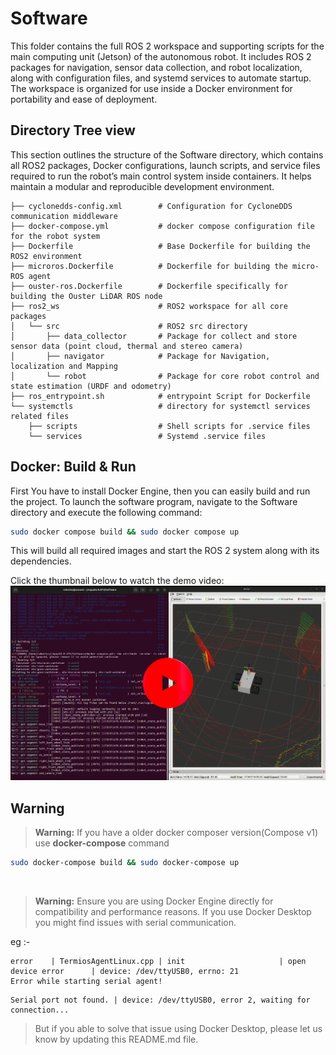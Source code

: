 # Software
This folder contains the full ROS 2 workspace and supporting scripts for the main computing unit (Jetson) of the autonomous robot. It includes ROS 2 packages for navigation, sensor data collection, and robot localization, along with configuration files, and systemd services to automate startup. The workspace is organized for use inside a Docker environment for portability and ease of deployment.

## Directory Tree view
This section outlines the structure of the Software directory, which contains all ROS2 packages, Docker configurations, launch scripts, and service files required to run the robot’s main control system inside containers. It helps maintain a modular and reproducible development environment.

```
├── cyclonedds-config.xml        # Configuration for CycloneDDS communication middleware
├── docker-compose.yml           # docker compose configuration file for the robot system
├── Dockerfile                   # Base Dockerfile for building the ROS2 environment
├── microros.Dockerfile          # Dockerfile for building the micro-ROS agent
├── ouster-ros.Dockerfile        # Dockerfile specifically for building the Ouster LiDAR ROS node
├── ros2_ws                      # ROS2 workspace for all core packages
│   └── src                      # ROS2 src directory
│       ├── data_collector       # Package for collect and store sensor data (point cloud, thermal and stereo camera)
│       ├── navigator            # Package for Navigation, localization and Mapping
│       └── robot                # Package for core robot control and state estimation (URDF and odometry)
├── ros_entrypoint.sh            # entrypoint Script for Dockerfile
└── systemctls                   # directory for systemctl services related files
    ├── scripts                  # Shell scripts for .service files
    └── services                 # Systemd .service files
```

## Docker: Build & Run
First You have to install Docker Engine, then you can easily build and run the project. To launch the software program, navigate to the Software directory and execute the following command:

```bash
sudo docker compose build && sudo docker compose up
```
This will build all required images and start the ROS 2 system along with its dependencies.

Click the thumbnail below to watch the demo video:
[![Watch the video](../Documents/readme_resource/video_thumbnail2.png)](https://youtu.be/bKZ6i2iMwEY?si=wWfmDxZEH7T19WWM)


## Warning

> **Warning:**
> If you have a older docker composer version(Compose v1) use **docker-compose** command 
```bash
sudo docker-compose build && sudo docker-compose up
```

<br>

> **Warning:**
> Ensure you are using Docker Engine directly for compatibility and performance reasons. If you use Docker Desktop you might find issues with serial communication. 

eg :-
```
error    | TermiosAgentLinux.cpp | init                     | open device error      | device: /dev/ttyUSB0, errno: 21
Error while starting serial agent!
```
```
Serial port not found. | device: /dev/ttyUSB0, error 2, waiting for connection...
```

> But if you able to solve that issue using Docker Desktop, please let us know by updating this README.md file.